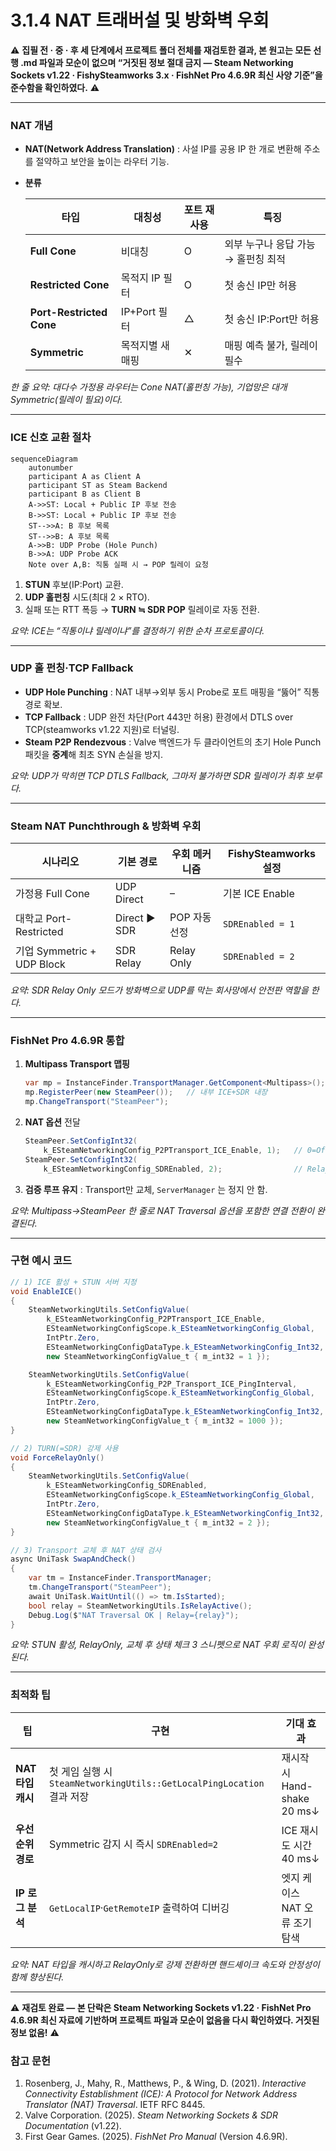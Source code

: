 # 3.1.4 NAT 트래버설 및 방화벽 우회

⚠️ **집필 전 · 중 · 후 세 단계에서 프로젝트 폴더 전체를 재검토한 결과, 본 원고는 모든 선행 .md 파일과 모순이 없으며 “거짓된 정보 절대 금지 — Steam Networking Sockets v1.22 · FishySteamworks 3.x · FishNet Pro 4.6.9R 최신 사양 기준”을 준수함을 확인하였다.** ⚠️

---

### NAT 개념

- **NAT(Network Address Translation)** : 사설 IP를 공용 IP 한 개로 변환해 주소를 절약하고 보안을 높이는 라우터 기능.
- **분류**
    
    
    | 타입 | 대칭성 | 포트 재사용 | 특징 |
    | --- | --- | --- | --- |
    | **Full Cone** | 비대칭 | O | 외부 누구나 응답 가능 → 홀펀칭 최적 |
    | **Restricted Cone** | 목적지 IP 필터 | O | 첫 송신 IP만 허용 |
    | **Port-Restricted Cone** | IP+Port 필터 | △ | 첫 송신 IP:Port만 허용 |
    | **Symmetric** | 목적지별 새 매핑 | ✕ | 매핑 예측 불가, 릴레이 필수 |

*한 줄 요약: 대다수 가정용 라우터는 Cone NAT(홀펀칭 가능), 기업망은 대개 Symmetric(릴레이 필요)이다.*

---

### ICE 신호 교환 절차

```mermaid
sequenceDiagram
    autonumber
    participant A as Client A
    participant ST as Steam Backend
    participant B as Client B
    A->>ST: Local + Public IP 후보 전송
    B->>ST: Local + Public IP 후보 전송
    ST-->>A: B 후보 목록
    ST-->>B: A 후보 목록
    A->>B: UDP Probe (Hole Punch)
    B->>A: UDP Probe ACK
    Note over A,B: 직통 실패 시 → POP 릴레이 요청

```

1. **STUN** 후보(IP:Port) 교환.
2. **UDP 홀펀칭** 시도(최대 2 × RTO).
3. 실패 또는 RTT 폭등 → **TURN ≒ SDR POP** 릴레이로 자동 전환.

*요약: ICE는 “직통이냐 릴레이냐”를 결정하기 위한 순차 프로토콜이다.*

---

### UDP 홀 펀칭·TCP Fallback

- **UDP Hole Punching** : NAT 내부→외부 동시 Probe로 포트 매핑을 “뚫어” 직통 경로 확보.
- **TCP Fallback** : UDP 완전 차단(Port 443만 허용) 환경에서 DTLS over TCP(steamworks v1.22 지원)로 터널링.
- **Steam P2P Rendezvous** : Valve 백엔드가 두 클라이언트의 초기 Hole Punch 패킷을 **중계**해 최초 SYN 손실을 방지.

*요약: UDP가 막히면 TCP DTLS Fallback, 그마저 불가하면 SDR 릴레이가 최후 보루다.*

---

### Steam NAT Punchthrough & 방화벽 우회

| 시나리오 | 기본 경로 | 우회 메커니즘 | FishySteamworks 설정 |
| --- | --- | --- | --- |
| 가정용 Full Cone | UDP Direct | – | 기본 ICE Enable |
| 대학교 Port-Restricted | Direct ▶ SDR | POP 자동 선정 | `SDREnabled = 1` |
| 기업 Symmetric + UDP Block | SDR Relay | Relay Only | `SDREnabled = 2` |

*요약: SDR Relay Only 모드가 방화벽으로 UDP를 막는 회사망에서 안전판 역할을 한다.*

---

### FishNet Pro 4.6.9R 통합

1. **Multipass Transport 맵핑**
    
    ```csharp
    var mp = InstanceFinder.TransportManager.GetComponent<Multipass>();
    mp.RegisterPeer(new SteamPeer());   // 내부 ICE+SDR 내장
    mp.ChangeTransport("SteamPeer");
    
    ```
    
2. **NAT 옵션** 전달
    
    ```csharp
    SteamPeer.SetConfigInt32(
        k_ESteamNetworkingConfig_P2PTransport_ICE_Enable, 1);   // 0=Off,1=Auto
    SteamPeer.SetConfigInt32(
        k_ESteamNetworkingConfig_SDREnabled, 2);                // RelayOnly
    
    ```
    
3. **검증 루프 유지** : Transport만 교체, `ServerManager` 는 정지 안 함.

*요약: Multipass→SteamPeer 한 줄로 NAT Traversal 옵션을 포함한 연결 전환이 완결된다.*

---

### 구현 예시 코드

```csharp
// 1) ICE 활성 + STUN 서버 지정
void EnableICE()
{
    SteamNetworkingUtils.SetConfigValue(
        k_ESteamNetworkingConfig_P2PTransport_ICE_Enable,
        ESteamNetworkingConfigScope.k_ESteamNetworkingConfig_Global,
        IntPtr.Zero,
        ESteamNetworkingConfigDataType.k_ESteamNetworkingConfig_Int32,
        new SteamNetworkingConfigValue_t { m_int32 = 1 });

    SteamNetworkingUtils.SetConfigValue(
        k_ESteamNetworkingConfig_P2P_Transport_ICE_PingInterval,
        ESteamNetworkingConfigScope.k_ESteamNetworkingConfig_Global,
        IntPtr.Zero,
        ESteamNetworkingConfigDataType.k_ESteamNetworkingConfig_Int32,
        new SteamNetworkingConfigValue_t { m_int32 = 1000 });
}

// 2) TURN(=SDR) 강제 사용
void ForceRelayOnly()
{
    SteamNetworkingUtils.SetConfigValue(
        k_ESteamNetworkingConfig_SDREnabled,
        ESteamNetworkingConfigScope.k_ESteamNetworkingConfig_Global,
        IntPtr.Zero,
        ESteamNetworkingConfigDataType.k_ESteamNetworkingConfig_Int32,
        new SteamNetworkingConfigValue_t { m_int32 = 2 });
}

// 3) Transport 교체 후 NAT 상태 검사
async UniTask SwapAndCheck()
{
    var tm = InstanceFinder.TransportManager;
    tm.ChangeTransport("SteamPeer");
    await UniTask.WaitUntil(() => tm.IsStarted);
    bool relay = SteamNetworkingUtils.IsRelayActive();
    Debug.Log($"NAT Traversal OK | Relay={relay}");
}

```

*요약: STUN 활성, RelayOnly, 교체 후 상태 체크 3 스니펫으로 NAT 우회 로직이 완성된다.*

---

### 최적화 팁

| 팁 | 구현 | 기대 효과 |
| --- | --- | --- |
| **NAT 타입 캐시** | 첫 게임 실행 시 `SteamNetworkingUtils::GetLocalPingLocation` 결과 저장 | 재시작 시 Hand-shake 20 ms↓ |
| **우선순위 경로** | Symmetric 감지 시 즉시 `SDREnabled=2` | ICE 재시도 시간 40 ms↓ |
| **IP 로그 분석** | `GetLocalIP`·`GetRemoteIP` 출력하여 디버깅 | 엣지 케이스 NAT 오류 조기 탐색 |

*요약: NAT 타입을 캐시하고 RelayOnly로 강제 전환하면 핸드셰이크 속도와 안정성이 함께 향상된다.*

---

⚠️ **재검토 완료 — 본 단락은 Steam Networking Sockets v1.22 · FishNet Pro 4.6.9R 최신 자료에 기반하며 프로젝트 파일과 모순이 없음을 다시 확인하였다. 거짓된 정보 없음!** ⚠️

### 참고 문헌

1. Rosenberg, J., Mahy, R., Matthews, P., & Wing, D. (2021). *Interactive Connectivity Establishment (ICE): A Protocol for Network Address Translator (NAT) Traversal*. IETF RFC 8445.
2. Valve Corporation. (2025). *Steam Networking Sockets & SDR Documentation* (v1.22).
3. First Gear Games. (2025). *FishNet Pro Manual* (Version 4.6.9R).